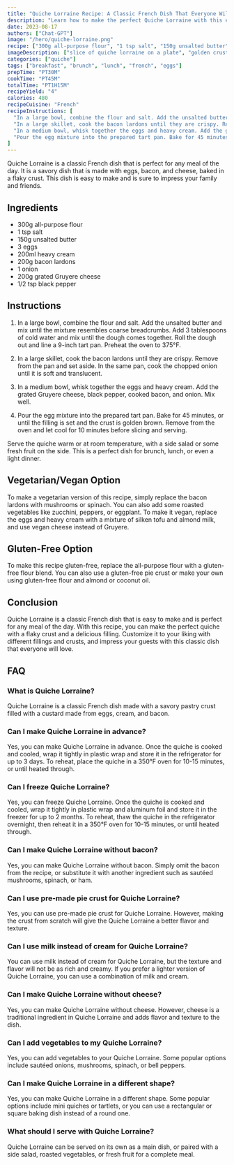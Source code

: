 ```yaml
---
title: "Quiche Lorraine Recipe: A Classic French Dish That Everyone Will Love"
description: "Learn how to make the perfect Quiche Lorraine with this easy-to-follow recipe. This classic French dish is perfect for breakfast, brunch, or lunch, and is sure to impress your guests!"
date: 2023-08-17 
authors: ["Chat-GPT"]
image: "/hero/quiche-lorraine.png"
recipe: ["300g all-purpose flour", "1 tsp salt", "150g unsalted butter", "3 eggs", "200ml heavy cream", "200g bacon lardons", "1 onion", "200g grated Gruyere cheese", "1/2 tsp black pepper"]
imageDescription: ["slice of quiche lorraine on a plate", "golden crust", "fluffy egg filling", "crispy bacon bits"]
categories: ["quiche"]
tags: ["breakfast", "brunch", "lunch", "french", "eggs"]
prepTime: "PT30M"
cookTime: "PT45M"
totalTime: "PT1H15M"
recipeYield: "4"
calories: 480
recipeCuisine: "French"
recipeInstructions: [
  "In a large bowl, combine the flour and salt. Add the unsalted butter and mix until the mixture resembles coarse breadcrumbs. Add 3 tablespoons of cold water and mix until the dough comes together. Roll the dough out and line a 9-inch tart pan. Preheat the oven to 375°F.",
  "In a large skillet, cook the bacon lardons until they are crispy. Remove from the pan and set aside. In the same pan, cook the chopped onion until it is soft and translucent.",
  "In a medium bowl, whisk together the eggs and heavy cream. Add the grated Gruyere cheese, black pepper, cooked bacon, and onion. Mix well.",
  "Pour the egg mixture into the prepared tart pan. Bake for 45 minutes, or until the filling is set and the crust is golden brown. Remove from the oven and let cool for 10 minutes before slicing and serving."
]
---
```


Quiche Lorraine is a classic French dish that is perfect for any meal of the day. It is a savory dish that is made with eggs, bacon, and cheese, baked in a flaky crust. This dish is easy to make and is sure to impress your family and friends.

## Ingredients

- 300g all-purpose flour
- 1 tsp salt
- 150g unsalted butter
- 3 eggs
- 200ml heavy cream
- 200g bacon lardons
- 1 onion
- 200g grated Gruyere cheese
- 1/2 tsp black pepper

## Instructions

1. In a large bowl, combine the flour and salt. Add the unsalted butter and mix until the mixture resembles coarse breadcrumbs. Add 3 tablespoons of cold water and mix until the dough comes together. Roll the dough out and line a 9-inch tart pan. Preheat the oven to 375°F.

2. In a large skillet, cook the bacon lardons until they are crispy. Remove from the pan and set aside. In the same pan, cook the chopped onion until it is soft and translucent.

3. In a medium bowl, whisk together the eggs and heavy cream. Add the grated Gruyere cheese, black pepper, cooked bacon, and onion. Mix well.

4. Pour the egg mixture into the prepared tart pan. Bake for 45 minutes, or until the filling is set and the crust is golden brown. Remove from the oven and let cool for 10 minutes before slicing and serving.

Serve the quiche warm or at room temperature, with a side salad or some fresh fruit on the side. This is a perfect dish for brunch, lunch, or even a light dinner.

## Vegetarian/Vegan Option

To make a vegetarian version of this recipe, simply replace the bacon lardons with mushrooms or spinach. You can also add some roasted vegetables like zucchini, peppers, or eggplant. To make it vegan, replace the eggs and heavy cream with a mixture of silken tofu and almond milk, and use vegan cheese instead of Gruyere.

## Gluten-Free Option

To make this recipe gluten-free, replace the all-purpose flour with a gluten-free flour blend. You can also use a gluten-free pie crust or make your own using gluten-free flour and almond or coconut oil.

## Conclusion

Quiche Lorraine is a classic French dish that is easy to make and is perfect for any meal of the day. With this recipe, you can make the perfect quiche with a flaky crust and a delicious filling. Customize it to your liking with different fillings and crusts, and impress your guests with this classic dish that everyone will love.

## FAQ

### What is Quiche Lorraine?

Quiche Lorraine is a classic French dish made with a savory pastry crust filled with a custard made from eggs, cream, and bacon.

### Can I make Quiche Lorraine in advance?

Yes, you can make Quiche Lorraine in advance. Once the quiche is cooked and cooled, wrap it tightly in plastic wrap and store it in the refrigerator for up to 3 days. To reheat, place the quiche in a 350°F oven for 10-15 minutes, or until heated through.

### Can I freeze Quiche Lorraine?

Yes, you can freeze Quiche Lorraine. Once the quiche is cooked and cooled, wrap it tightly in plastic wrap and aluminum foil and store it in the freezer for up to 2 months. To reheat, thaw the quiche in the refrigerator overnight, then reheat it in a 350°F oven for 10-15 minutes, or until heated through.

### Can I make Quiche Lorraine without bacon?

Yes, you can make Quiche Lorraine without bacon. Simply omit the bacon from the recipe, or substitute it with another ingredient such as sautéed mushrooms, spinach, or ham.

### Can I use pre-made pie crust for Quiche Lorraine?

Yes, you can use pre-made pie crust for Quiche Lorraine. However, making the crust from scratch will give the Quiche Lorraine a better flavor and texture.

### Can I use milk instead of cream for Quiche Lorraine?

You can use milk instead of cream for Quiche Lorraine, but the texture and flavor will not be as rich and creamy. If you prefer a lighter version of Quiche Lorraine, you can use a combination of milk and cream.

### Can I make Quiche Lorraine without cheese?

Yes, you can make Quiche Lorraine without cheese. However, cheese is a traditional ingredient in Quiche Lorraine and adds flavor and texture to the dish.

### Can I add vegetables to my Quiche Lorraine?

Yes, you can add vegetables to your Quiche Lorraine. Some popular options include sautéed onions, mushrooms, spinach, or bell peppers.

### Can I make Quiche Lorraine in a different shape?

Yes, you can make Quiche Lorraine in a different shape. Some popular options include mini quiches or tartlets, or you can use a rectangular or square baking dish instead of a round one.

### What should I serve with Quiche Lorraine?

Quiche Lorraine can be served on its own as a main dish, or paired with a side salad, roasted vegetables, or fresh fruit for a complete meal.